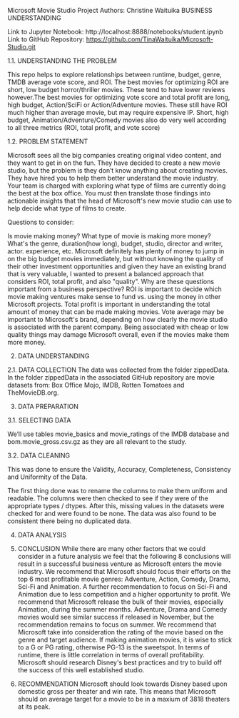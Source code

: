 Microsoft Movie Studio Project
Authors: Christine Waituika
BUSINESS UNDERSTANDING

Link to Jupyter Notebook: http://localhost:8888/notebooks/student.ipynb 
Link to GitHub Repository: https://github.com/TinaWaituika/Microsoft-Studio.git 

1.1. UNDERSTANDING THE PROBLEM

This repo helps to explore relationships between runtime, budget, genre, TMDB average vote score, and ROI. The best movies for optimizing ROI are short, low budget horror/thriller movies. These tend to have lower reviews however.The best movies for optimizing vote score and total profit are long, high budget, Action/SciFi or Action/Adventure movies. These still have ROI much higher than average movie, but may require expensive IP. Short, high budget, Animation/Adventure/Comedy movies also do very well according to all three metrics (ROI, total profit, and vote score)

1.2. PROBLEM STATEMENT

Microsoft sees all the big companies creating original video content, and they want to get in on the fun. They have decided to create a new movie studio, but the problem is they don’t know anything about creating movies. They have hired you to help them better understand the movie industry. Your team is charged with exploring what type of films are currently doing the best at the box office. You must then translate those findings into actionable insights that the head of Microsoft's new movie studio can use to help decide what type of films to create.

Questions to consider:

Is movie making money?
 What type of movie is making more money? What's the genre, duration(how long), budget, studio, director and writer, actor. experience, etc.
Microsoft definitely has plenty of money to jump in on the big budget movies immediately, but without knowing the quality of their other investment opportunities and given they have an existing brand that is very valuable, I wanted to present a balanced approach that considers ROI, total profit, and also "quality". Why are these questions important from a business perspective? ROI is important to decide which movie making ventures make sense to fund vs. using the money in other Microsoft projects. Total profit is important in understanding the total amount of money that can be made making movies. Vote average may be important to Microsoft's brand, depending on how clearly the movie studio is associated with the parent company. Being associated with cheap or low quality things may damage Microsoft overall, even if the movies make them more money.

2. DATA UNDERSTANDING

2.1. DATA COLLECTION
The data was collected from the folder zippedData. In the folder zippedData in the associated GitHub repository are movie datasets from: Box Office Mojo, IMDB, Rotten Tomatoes and TheMovieDB.org.

3. DATA PREPARATION

3.1. SELECTING DATA

We’ll use tables movie_basics and movie_ratings of the IMDB database and bom.movie_gross.csv.gz   as they are all relevant to the study.

3.2. DATA CLEANING

This was done to ensure the Validity, Accuracy, Completeness, Consistency and Uniformity of the Data.

The first thing done was to rename the columns to make them uniform and readable. The columns were then checked to see if they were of the appropriate types / dtypes. After this, missing values in the datasets were checked for and were found to be none.  The data was also found to be consistent there being no duplicated data.

4. DATA ANALYSIS


5. CONCLUSION
While there are many other factors that we could consider in a future analysis we feel that the following 8 conclusions will result in a successful business venture as Microsoft enters the movie industry.
We recommend that Microsoft should focus their efforts on the top 6 most profitable movie genres: Adventure, Action, Comedy, Drama, Sci-Fi and Animation. A further recommendation to focus on Sci-Fi and Animation due to less competition and a higher opportunity to profit.
We recommend that Microsoft release the bulk of their movies, especially Animation, during the summer months. Adventure, Drama and Comedy movies would see similar success if released in November, but the recommendation remains to focus on summer.
We recommend that Microsoft take into consideration the rating of the movie based on the genre and target audience. If making animation movies, it is wise to stick to a G or PG rating, otherwise PG-13 is the sweetspot. In terms of runtime, there is little correlation in terms of overall profitability.
Microsoft should research Disney's best practices and try to build off the success of this well established studio.

6. RECOMMENDATION
Microsoft should look towards Disney based upon domestic gross per theater and win rate. This means that Microsoft should on average target for a movie to be in a maxium of 3818 theaters at its peak.

